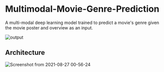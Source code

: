 # Multimodal-Movie-Genre-Prediction
A multi-modal deep learning model trained to predict a movie's genre given the movie poster and overview as an input.

![output](https://user-images.githubusercontent.com/46279921/131023535-b4d474f6-18c1-4301-ac2c-aba96843f1e3.gif)

## Architecture
![Screenshot from 2021-08-27 00-56-24](https://user-images.githubusercontent.com/46279921/131024445-a3ca666d-23c7-4df3-a33d-7570576c32fb.png)
